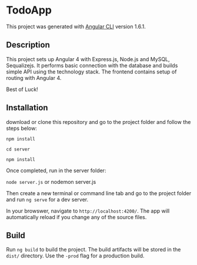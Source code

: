# TodoApp

This project was generated with [Angular CLI](https://github.com/angular/angular-cli) version 1.6.1.

## Description

This project sets up Angular 4 with Express.js, Node.js and MySQL, Sequalizejs. It performs basic connection with the database and builds simple API using the technology stack. The frontend contains setup of routing with Angular 4. 

Best of Luck!

## Installation

 download or clone this repository and go to the project folder and follow the steps below:

`npm install`

`cd server`

`npm install`

Once completed, run in the server folder:

`node server.js` or  nodemon server.js

Then create a new terminal or command line tab and go to the project folder and run `ng serve` for a dev server. 

In your browswer, navigate to `http://localhost:4200/`. The app will automatically reload if you change any of the source files.


## Build

Run `ng build` to build the project. The build artifacts will be stored in the `dist/` directory. Use the `-prod` flag for a production build.

